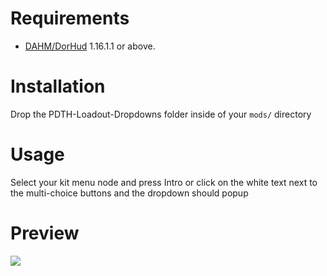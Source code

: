 # Requirements
* [DAHM/DorHud](https://steamcommunity.com/groups/dahm4pd) 1.16.1.1 or above.

# Installation
Drop the PDTH-Loadout-Dropdowns folder inside of your `mods/` directory

# Usage
Select your kit menu node and press Intro or click on the white text next to the multi-choice buttons and the dropdown should popup

# Preview
![](https://i.imgur.com/wnN375z.png)